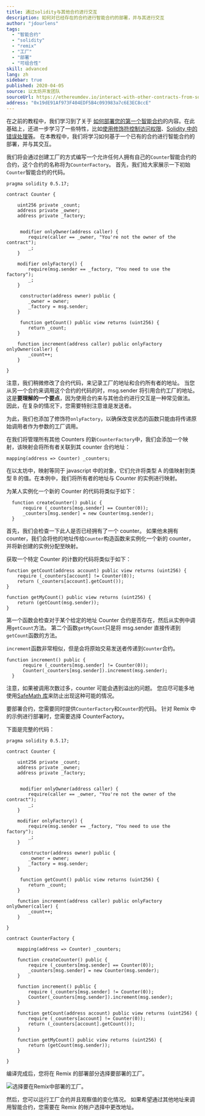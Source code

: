 ```yaml
---
title: 通过solidity与其他合约进行交互
description: 如何对已经存在的合约进行智能合约的部署，并与其进行交互
author: "jdourlens"
tags:
  - "智能合约"
  - "solidity"
  - "remix"
  - "工厂"
  - "部署"
  - "可组合性"
skill: advanced
lang: zh
sidebar: true
published: 2020-04-05
source: 以太坊开发团队
sourceUrl: https://ethereumdev.io/interact-with-other-contracts-from-solidity/
address: "0x19dE91Af973F404EDF5B4c093983a7c6E3EC8ccE"
---
```


在之前的教程中，我们学习到了关于 [如何部署您的第一个智能合约](/developers/tutorials/deploying-your-first-smart-contract/)的内容。在此基础上，还进一步学习了一些特性，比如[使用修饰符控制访问权限](https://ethereumdev.io/organize-your-code-and-control-access-to-your-smart-contract-with-modifiers/)、[Solidity 中的错误处理等](https://ethereumdev.io/handle-errors-in-solidity-with-require-and-revert/)。 在本教程中，我们将学习如何基于一个已有的合约进行智能合约的部署，并与其交互。

我们将会通过创建工厂的方式编写一个允许任何人拥有自己的`Counter`智能合约的合约，这个合约的名称将为`CounterFactory`。 首先，我们给大家展示一下初始`Counter`智能合约的代码。

```solidity
pragma solidity 0.5.17;

contract Counter {

    uint256 private _count;
    address private _owner;
    address private _factory;


     modifier onlyOwner(address caller) {
        require(caller == _owner, "You're not the owner of the contract");
        _;
    }

    modifier onlyFactory() {
        require(msg.sender == _factory, "You need to use the factory");
        _;
    }

     constructor(address owner) public {
        _owner = owner;
        _factory = msg.sender;
    }

     function getCount() public view returns (uint256) {
        return _count;
    }

    function increment(address caller) public onlyFactory onlyOwner(caller) {
        _count++;
    }

}
```

注意，我们稍微修改了合约代码，来记录工厂的地址和合约所有者的地址。 当您从另一个合约来调用这个合约的代码的时，msg.sender 将引用合约工厂的地址。 这是**要理解的一个要点**，因为使用合约来与其他合约进行交互是一种常见做法。 因此，在复杂的情况下，您需要特别注意谁是发送者。

为此，我们也添加了修饰符`onlyFactory`，以确保改变状态的函数只能由将传递原始调用者作为参数的工厂调用。

在我们将管理所有其他 Counters 的新`CounterFactory`中，我们会添加一个映射，该映射会将所有者关联到其 counter 合约地址：

```solidity
mapping(address => Counter) _counters;
```

在以太坊中，映射等同于 javascript 中的对象，它们允许将类型 A 的值映射到类型 B 的值。在本例中，我们将所有者的地址与 Counter 的实例进行映射。

为某人实例化一个新的 Counter 的代码将类似于如下：

```solidity
  function createCounter() public {
      require (_counters[msg.sender] == Counter(0));
      _counters[msg.sender] = new Counter(msg.sender);
  }
```

首先，我们会检查一下此人是否已经拥有了一个 counter。 如果他未拥有 counter，我们会将他的地址传给`Counter`构造函数来实例化一个新的 counter，并将新创建的实例分配至映射。

获取一个特定 Counter 的计数的代码将类似于如下：

```solidity
function getCount(address account) public view returns (uint256) {
    require (_counters[account] != Counter(0));
    return (_counters[account].getCount());
}

function getMyCount() public view returns (uint256) {
    return (getCount(msg.sender));
}
```

第一个函数会检查对于某个给定的地址 Counter 合约是否存在，然后从实例中调用`getCount`方法。 第二个函数`getMyCount`只是将 msg.sender 直接传递到`getCount`函数的方法。

`increment`函数非常相似，但是会将原始交易发送者传递到`Counter`合约。

```solidity
function increment() public {
      require (_counters[msg.sender] != Counter(0));
      Counter(_counters[msg.sender]).increment(msg.sender);
  }
```

注意，如果被调用次数过多，counter 可能会遇到溢出的问题。 您应尽可能多地使用[SafeMath 库](https://ethereumdev.io/using-safe-math-library-to-prevent-from-overflows/)来防止出现这种可能的情况。

要部署合约，您需要同时提供`CounterFactory`和`Counter`的代码。 针对 Remix 中的示例进行部署时，您需要选择 CounterFactory。

下面是完整的代码：

```solidity
pragma solidity 0.5.17;

contract Counter {

    uint256 private _count;
    address private _owner;
    address private _factory;


     modifier onlyOwner(address caller) {
        require(caller == _owner, "You're not the owner of the contract");
        _;
    }

    modifier onlyFactory() {
        require(msg.sender == _factory, "You need to use the factory");
        _;
    }

     constructor(address owner) public {
        _owner = owner;
        _factory = msg.sender;
    }

     function getCount() public view returns (uint256) {
        return _count;
    }

    function increment(address caller) public onlyFactory onlyOwner(caller) {
        _count++;
    }

}

contract CounterFactory {

    mapping(address => Counter) _counters;

    function createCounter() public {
        require (_counters[msg.sender] == Counter(0));
        _counters[msg.sender] = new Counter(msg.sender);
    }

    function increment() public {
        require (_counters[msg.sender] != Counter(0));
        Counter(_counters[msg.sender]).increment(msg.sender);
    }

    function getCount(address account) public view returns (uint256) {
        require (_counters[account] != Counter(0));
        return (_counters[account].getCount());
    }

    function getMyCount() public view returns (uint256) {
        return (getCount(msg.sender));
    }

}
```

编译完成后，您将在 Remix 的部署部分选择要部署的工厂。

![选择要在Remix中部署的工厂。](./counterfactory-deploy.png)

然后，您可以运行工厂合约并且观察值的变化情况。 如果希望通过其他地址来调用智能合约，您需要在 Remix 的帐户选择中更改地址。
